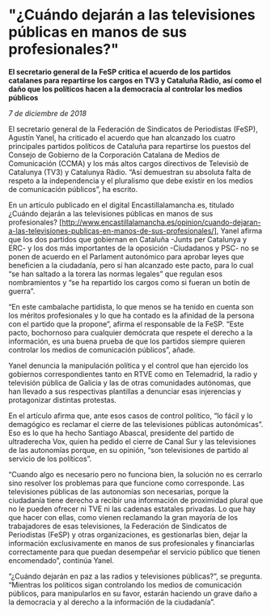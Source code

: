 # "¿Cuándo dejarán a las televisiones públicas en manos de sus profesionales?"

**El secretario general de la FeSP critica el acuerdo de los partidos catalanes para repartirse los cargos en TV3 y Cataluña Ràdio, así como el daño que los políticos hacen a la democracia al controlar los medios públicos**

*7 de diciembre de 2018*

El secretario general de la Federación de Sindicatos de Periodistas (FeSP), Agustín Yanel, ha criticado el acuerdo que han alcanzado los cuatro principales partidos políticos de Cataluña para repartirse los puestos del Consejo de Gobierno de la Corporación Catalana de Medios de Comunicación (CCMA) y los más altos cargos directivos de Televisiò de Catalunya (TV3) y Catalunya Ràdio. “Así demuestran su absoluta falta de respeto a la independencia y el pluralismo que debe existir en los medios de comunicación públicos”, ha escrito.

En un artículo publicado en el digital Encastillalamancha.es, titulado ¿Cuándo dejarán a las televisiones públicas en manos de sus profesionales? [http://www.encastillalamancha.es/opinion/cuando-dejaran-a-las-televisiones-publicas-en-manos-de-sus-profesionales/], Yanel afirma que los dos partidos que gobiernan en Cataluña -Junts per Catalunya y ERC- y los dos más importantes de la oposición -Ciudadanos y PSC- no se ponen de acuerdo en el Parlament autonómico para aprobar leyes que beneficien a la ciudadanía, pero sí han alcanzado este pacto, para lo cual “se han saltado a la torera las normas legales” que regulan esos nombramientos y “se ha repartido los cargos como si fueran un botín de guerra”.

“En este cambalache partidista, lo que menos se ha tenido en cuenta son los méritos profesionales y lo que ha contado es la afinidad de la persona con el partido que la propone”, afirma el responsable de la FeSP. “Este pacto, bochornoso para cualquier demócrata que respete el derecho a la información, es una buena prueba de que los partidos siempre quieren controlar los medios de comunicación públicos”, añade.

Yanel denuncia la manipulación política y el control que han ejercido los gobiernos correspondientes tanto en RTVE como en Telemadrid, la radio y televisión pública de Galicia y las de otras comunidades autónomas, que han llevado a sus respectivas plantillas a denunciar esas injerencias y protagonizar distintas protestas.

En el artículo afirma que, ante esos casos de control político, “lo fácil y lo demagógico es reclamar el cierre de las televisiones públicas autonómicas”. Eso es lo que ha hecho Santiago Abascal, presidente del partido de ultraderecha Vox, quien ha pedido el cierre de Canal Sur y las televisiones de las autonomías porque, en su opinión, “son televisiones de partido al servicio de los políticos”.

“Cuando algo es necesario pero no funciona bien, la solución no es cerrarlo sino resolver los problemas para que funcione como corresponde. Las televisiones públicas de las autonomías son necesarias, porque la ciudadanía tiene derecho a recibir una información de proximidad plural que no le pueden ofrecer ni TVE ni las cadenas estatales privadas. Lo que hay que hacer con ellas, como vienen reclamando la gran mayoría de los trabajadores de esas televisiones, la Federación de Sindicatos de Periodistas (FeSP) y otras organizaciones, es gestionarlas bien, dejar la información exclusivamente en manos de sus profesionales y financiarlas correctamente para que puedan desempeñar el servicio público que tienen encomendado”, continúa Yanel.

“¿Cuándo dejarán en paz a las radios y televisiones públicas?”, se pregunta. “Mientras los políticos sigan controlando los medios de comunicación públicos, para manipularlos en su favor, estarán haciendo un grave daño a la democracia y al derecho a la información de la ciudadanía”.
